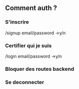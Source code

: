 ## Comment auth ?

### S'inscrire

/signup
email/password
->y/n

### Certifier qui je suis

/login
email/password
->y/n

### Bloquer des routes backend

### Se deconnecter
